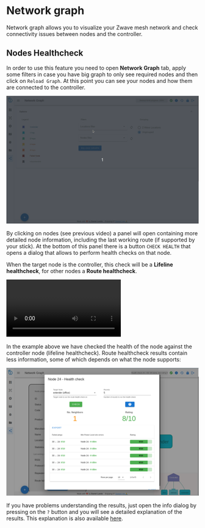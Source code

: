 # Network graph

Network graph allows you to visualize your Zwave mesh network and check connectivity issues between nodes and the controller.

## Nodes Healthcheck

In order to use this feature you need to open **Network Graph** tab, apply some filters in case you have big graph to only see required nodes and then click on `Reload Graph`. At this point you can see your nodes and how them are connected to the controller.

![Load Graph](../_images/load_graph.gif)

By clicking on nodes (see previous video) a panel will open containing more detailed node information, including the last working route (if supported by your stick). At the bottom of this panel there is a button `CHECK HEALTH` that opens a dialog that allows to perform health checks on that node.

When the target node is the controller, this check will be a **Lifeline healthcheck**, for other nodes a **Route healthcheck**.

![Lifeline health](../_images/lifeline_health.mp4 ':include :type=video controls width=100% height=600px')

In the example above we have checked the health of the node against the controller node (lifeline healthcheck). Route healthcheck results contain less information, some of which depends on what the node supports:

![Route health results](../_images/route_health_result.png)

If you have problems understanding the results, just open the info dialog by pressing on the `?` button and you will see a detailed explanation of the results. This explanation is also available [here](https://zwave-js.github.io/node-zwave-js/#/api/node?id=checklifelinehealth).
